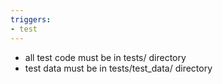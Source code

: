 ```yaml
---
triggers:
- test
---
```

* all test code must be in tests/ directory
* test data must be in tests/test_data/ directory